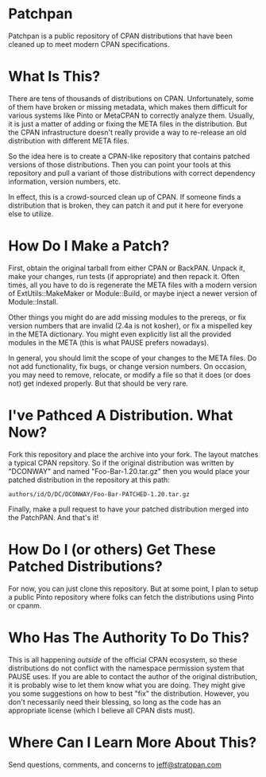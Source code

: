 Patchpan
========

Patchpan is a public repository of CPAN distributions that have been
cleaned up to meet modern CPAN specifications.

What Is This?
========

There are tens of thousands of distributions on CPAN.  Unfortunately, 
some of them have broken or missing metadata, which makes them difficult
for various systems like Pinto or MetaCPAN to correctly analyze them.
Usually, it is just a matter of adding or fixing the META files in the 
distribution.  But the CPAN  infrastructure doesn't really provide a way 
to re-release an old distribution with different META files.

So the idea here is to create a CPAN-like repository that contains
patched versions of those distributions.  Then you can point your tools
at this repository and pull a variant of those distributions with correct 
dependency information, version numbers, etc.

In effect, this is a crowd-sourced clean up of CPAN.  If someone finds
a distribution that is broken, they can patch it and put it here for
everyone else to utilize.

How Do I Make a Patch?
========

First, obtain the original tarball from either CPAN or BackPAN.  Unpack
it, make your changes, run tests (if appropriate) and then repack it.
Often times, all you have to do is regenerate the META files with a modern
version of ExtUtils::MakeMaker or Module::Build, or maybe inject a newer
version of Module::Install.

Other things you might do are add missing modules to the prereqs, or
fix version numbers that are invalid (2.4a is not kosher), or fix a
mispelled key in the META dictionary.  You might even explicitly list
all the provided modules in the META (this is what PAUSE prefers
nowadays).

In general, you should limit the scope of your changes to the META files.
Do not add functionality, fix bugs, or change version numbers.  On
occasion, you may need to remove, relocate, or modify a file so that it
does (or does not) get indexed properly.  But that should be very rare.

I've Pathced A Distribution.  What Now?
========

Fork this repository and place the archive into your fork.  The layout matches 
a typical CPAN repsitory.  So if the original distribution was written by 
"DCONWAY" and named "Foo-Bar-1.20.tar.gz" then you would place your patched 
distribution in the repository at this path:

```
authors/id/D/DC/DCONWAY/Foo-Bar-PATCHED-1.20.tar.gz
```

Finally, make a pull request to have your patched distribution merged into the 
PatchPAN.  And that's it!

How Do I (or others) Get These Patched Distributions?
========

For now, you can just clone this repository.  But at some point, I plan to setup 
a public Pinto repository where folks can fetch the distributions using Pinto 
or cpanm.

Who Has The Authority To Do This?
========

This is all happening *outside* of the official CPAN ecosystem, so these
distributions do not conflict with the namespace permission system that PAUSE 
uses.  If you are able to contact the author of the original distribution, it
is probably wise to let them know what you are doing.  They might give you some 
suggestions on how to best "fix" the distribution.  However, you don't necessarily 
need their blessing, so long as the code has an appropriate license (which I 
believe all CPAN dists must).

Where Can I Learn More About This?
=========

Send questions, comments, and concerns to jeff@stratopan.com
